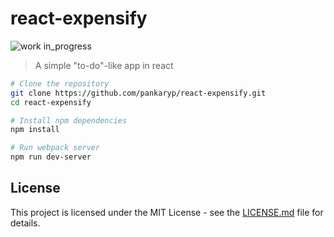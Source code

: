 # react-expensify

![work in_progress](https://img.shields.io/badge/work-in_progress-yellow.svg?style=flat-square)

> A simple "to-do"-like app in react

```sh
# Clone the repository
git clone https://github.com/pankaryp/react-expensify.git
cd react-expensify

# Install npm dependencies
npm install

# Run webpack server
npm run dev-server
```


## License

This project is licensed under the MIT License - see the [LICENSE.md](LICENSE.md) file for details.


